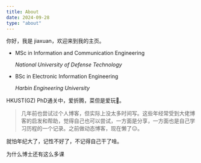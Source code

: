 ```yaml
---
title: About
date: 2024-09-28
type: "about"
---
```


你好，我是 jiaxuan，欢迎来到我的主页。

- MSc in Information and Communication Engineering

    *National University of Defense Technology*

- BSc in Electronic Information Engineering

    *Harbin Engineering University*

HKUST(GZ) PhD通关中，爱折腾，菜但是爱玩🎃。

> 几年前也尝试过个人博客，但实际上没太多时间写。这些年经常受到大佬博客的启发和帮助，觉得自己也可以尝试，一方面是分享，一方面也是自己学习历程的一个记录。之前做动态博客，现在懒了😑。

就怕年纪大了，记性不好了，不记得自己干了啥。

为什么博士还有这么多课